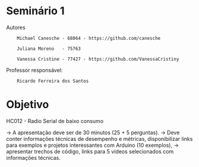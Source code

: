 # Seminário 1

Autores

        Michael Canesche - 68064 - https://github.com/canesche
         
        Juliana Moreno   - 75763
         
        Vanessa Cristine - 77427 - https://github.com/VanessaCristiny

Professor responsável: 

        Ricardo Ferreira dos Santos

# Objetivo

HC012 - Radio Serial de baixo consumo

-> A apresentação deve ser de 30 minutos (25 + 5 perguntas). 
-> Deve conter informações técnicas de desempenho e métricas, disponibilizar links para exemplos e projetos interessantes com Arduino (10 exemplos), 
-> apresentar trechos de código, links para 5 vídeos selecionados com informações técnicas.